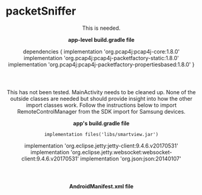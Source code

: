 # packetSniffer
<header>
  <p> This is needed.
    <div><b>app-level build.gradle file</b>
    </div>

dependencies {
    implementation 'org.pcap4j:pcap4j-core:1.8.0'
    implementation 'org.pcap4j:pcap4j-packetfactory-static:1.8.0'
    implementation 'org.pcap4j:pcap4j-packetfactory-propertiesbased:1.8.0'
}

</p>
</header>

  <header>
  
  <p>
    This has not been tested. MainActivity needs to be cleaned up. None of the outside classes are needed but should provide insight into how the other import classes work. Follow the instructions below to import RemoteControlManager from the SDK import for Samsung devices. 
    <div><b> 
      app's build.gradle file 
    </b> </div>
    
    implementation files('libs/smartview.jar')
implementation 'org.eclipse.jetty:jetty-client:9.4.6.v20170531'
implementation 'org.eclipse.jetty.websocket:websocket-client:9.4.6.v20170531'
implementation 'org.json:json:20140107'
  </p>
  </header>
  
  
<div>
 <header><b>AndroidManifest.xml file</b></header> </div>
 <header1>
   <p>
<div>
<uses-permission android:name="android.permission.WRITE_EXTERNAL_STORAGE" />
</div>
  </p>
</header1>

